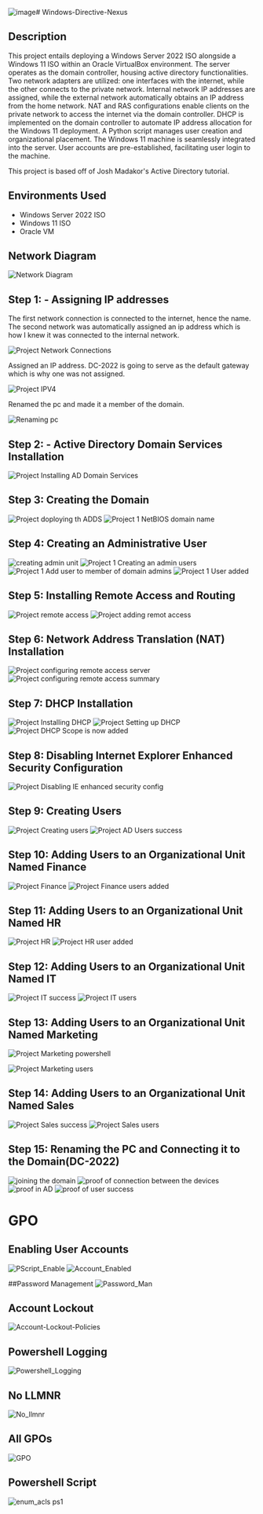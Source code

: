 ![image](https://github.com/DaisyDurand/Windows-Directive-Nexus/assets/147094227/cacf87fc-088a-4b7c-b95e-23e50712aa80)# Windows-Directive-Nexus
## Description
This project entails deploying a Windows Server 2022 ISO alongside a Windows 11 ISO within an Oracle VirtualBox environment. The server operates as the domain controller, housing active directory functionalities. Two network adapters are utilized: one interfaces with the internet, while the other connects to the private network. Internal network IP addresses are assigned, while the external network automatically obtains an IP address from the home network. NAT and RAS configurations enable clients on the private network to access the internet via the domain controller. DHCP is implemented on the domain controller to automate IP address allocation for the Windows 11 deployment. A Python script manages user creation and organizational placement. The Windows 11 machine is seamlessly integrated into the server. User accounts are pre-established, facilitating user login to the machine. 

This project is based off of Josh Madakor's Active Directory tutorial.

## Environments Used
* Windows Server 2022 ISO
* Windows 11 ISO
* Oracle VM
## Network Diagram

![Network Diagram](https://github.com/DaisyDurand/Windows-Directive-Nexus/assets/147094227/2fd47e12-0dd7-44fc-9cb1-46114696962e)

## Step 1: - Assigning IP addresses

The first network connection is connected to the internet, hence the name. The second network was automatically assigned an ip address which is how I knew it was connected to the internal network.

![Project Network Connections](https://github.com/DaisyDurand/Windows-Directive-Nexus/assets/147094227/33ccfa58-b779-4a14-8387-e3309fc3aa5e)

Assigned an IP address. DC-2022 is going to serve as the default gateway which is why one was not assigned.

![Project IPV4](https://github.com/DaisyDurand/Windows-Directive-Nexus/assets/147094227/e9313be1-09d4-41ac-a081-207f4ddc3d8a)

Renamed the pc and made it a member of the domain.

![Renaming pc](https://github.com/DaisyDurand/Windows-Directive-Nexus/assets/147094227/557da9c4-f99a-4e98-96d2-2dfd6f68545b)

## Step 2: - Active Directory Domain Services Installation

![Project Installing AD Domain Services](https://github.com/DaisyDurand/Windows-Directive-Nexus/assets/147094227/2e3a3ab6-bc39-495b-85b5-558f9c659e9d)

## Step 3: Creating the Domain
![Project doploying th ADDS](https://github.com/DaisyDurand/Windows-Directive-Nexus/assets/147094227/d92fdec5-5836-43ee-9367-3515e403c5ce)
![Project 1 NetBIOS domain name](https://github.com/DaisyDurand/Windows-Directive-Nexus/assets/147094227/7441adf8-cfe2-4099-a1cf-e4a99adc5beb)

## Step 4: Creating an Administrative User
![creating admin unit](https://github.com/DaisyDurand/Windows-Directive-Nexus/assets/147094227/9df4bd75-9671-45c9-b3e9-d57b969b5afb)
![Project 1 Creating an admin users](https://github.com/DaisyDurand/Windows-Directive-Nexus/assets/147094227/51d78813-8bfc-4de8-8236-f4502695b42a)
![Project 1 Add user to member of domain admins](https://github.com/DaisyDurand/Windows-Directive-Nexus/assets/147094227/6a311385-71f1-4d18-8c1b-ac4bab51f85d)
![Project 1 User added ](https://github.com/DaisyDurand/Windows-Directive-Nexus/assets/147094227/39cea954-f471-4118-abbb-d01f45529398)

## Step 5: Installing Remote Access and Routing
![Project remote access](https://github.com/DaisyDurand/Windows-Directive-Nexus/assets/147094227/a3ebbb13-0ac8-48c9-b978-9e0387a4c5a2)
![Project adding remot access](https://github.com/DaisyDurand/Windows-Directive-Nexus/assets/147094227/591ff34e-f816-475c-87cd-f1312f64cd91)

## Step 6: Network Address Translation (NAT) Installation
![Project configuring remote access server](https://github.com/DaisyDurand/Windows-Directive-Nexus/assets/147094227/35f7c630-3865-4b3d-ad96-4738e887732f)
![Project configuring remote access summary](https://github.com/DaisyDurand/Windows-Directive-Nexus/assets/147094227/4949a30c-e25a-4440-bb61-f300be0c35ff)

## Step 7: DHCP Installation
![Project Installing DHCP](https://github.com/DaisyDurand/Windows-Directive-Nexus/assets/147094227/fc1173ac-4e5d-4164-8b4d-a46c91477881)
![Project Setting up DHCP](https://github.com/DaisyDurand/Windows-Directive-Nexus/assets/147094227/47a46344-d0fa-4397-b7ac-2f6ba1df1838)
![Project DHCP Scope is now added](https://github.com/DaisyDurand/Windows-Directive-Nexus/assets/147094227/82d1fd7f-c94e-400e-b743-d158c8efa58d)

## Step 8: Disabling Internet Explorer Enhanced Security Configuration
![Project Disabling IE enhanced security config](https://github.com/DaisyDurand/Windows-Directive-Nexus/assets/147094227/ed300a96-810d-43ea-96e3-d5986656657a)

## Step 9: Creating Users
![Project Creating users](https://github.com/DaisyDurand/Windows-Directive-Nexus/assets/147094227/5138af55-fa6a-479b-87ab-cf1925980317)
![Project AD  Users success](https://github.com/DaisyDurand/Windows-Directive-Nexus/assets/147094227/bb5363bd-305e-418d-ac5f-3806b90c5679)

## Step 10: Adding Users to an Organizational Unit Named Finance
![Project Finance](https://github.com/DaisyDurand/Windows-Directive-Nexus/assets/147094227/c100a15a-41e6-46f9-95a7-fc99c8fcf63a)
![Project Finance users added](https://github.com/DaisyDurand/Windows-Directive-Nexus/assets/147094227/c9e9155b-95a2-4d15-acc8-db2662046d90)

## Step 11: Adding Users to an Organizational Unit Named HR
![Project HR](https://github.com/DaisyDurand/Windows-Directive-Nexus/assets/147094227/0204ace6-b0e9-4f20-8f5f-a95a6564dc5b)
![Project HR user added](https://github.com/DaisyDurand/Windows-Directive-Nexus/assets/147094227/625d4799-7913-42e1-957d-06039042d8f7)

## Step 12: Adding Users to an Organizational Unit Named IT
![Project IT success](https://github.com/DaisyDurand/Windows-Directive-Nexus/assets/147094227/3d9457a7-61e2-4bfd-9f43-9aa6ae0f5a07)
![Project IT users](https://github.com/DaisyDurand/Windows-Directive-Nexus/assets/147094227/d23e43e1-a55c-463d-9267-957c826bcc00)

## Step 13: Adding Users to an Organizational Unit Named Marketing
![Project Marketing powershell](https://github.com/DaisyDurand/Windows-Directive-Nexus/assets/147094227/034eeb20-696f-4be4-85a4-59b340847753)

![Project Marketing users](https://github.com/DaisyDurand/Windows-Directive-Nexus/assets/147094227/6264548b-bf1f-4b7a-86cc-5742263fb049)

## Step 14: Adding Users to an Organizational Unit Named Sales
![Project Sales success](https://github.com/DaisyDurand/Windows-Directive-Nexus/assets/147094227/8c226bf7-a824-4e20-bd89-c8736f3606ac)
![Project Sales users](https://github.com/DaisyDurand/Windows-Directive-Nexus/assets/147094227/f4c4f808-5dc1-4923-abda-ab5d002c3fa0)

## Step 15: Renaming the PC and Connecting it to the Domain(DC-2022)
![joining the domain](https://github.com/DaisyDurand/Windows-Directive-Nexus/assets/147094227/011cd3a6-cc68-4f19-8e15-98f74a74148c)
![proof of connection between the devices](https://github.com/DaisyDurand/Windows-Directive-Nexus/assets/147094227/f501add9-b167-45b5-b360-bc26b84e8a1f)
![proof in AD](https://github.com/DaisyDurand/Windows-Directive-Nexus/assets/147094227/bdea3fec-9506-46bf-b7ff-30a27791ad76)
![proof of user success](https://github.com/DaisyDurand/Windows-Directive-Nexus/assets/147094227/501495cc-d9bc-40a5-85f5-32d84980b58c)

# GPO

## Enabling User Accounts
![PScript_Enable](https://github.com/DaisyDurand/Windows-Directive-Nexus/assets/147094227/fdb596bd-a96b-49ab-ad46-6607806756f9)
![Account_Enabled](https://github.com/DaisyDurand/Windows-Directive-Nexus/assets/147094227/5c933df5-8b40-4242-8bc9-0bc6046a8ca3)

##Password Management
![Password_Man](https://github.com/DaisyDurand/Windows-Directive-Nexus/assets/147094227/f36860fe-5f52-411d-8969-5f93affd2fb4)

## Account Lockout
![Account-Lockout-Policies](https://github.com/DaisyDurand/Windows-Directive-Nexus/assets/147094227/afd64cba-4993-4c17-b365-225f87a798be)

## Powershell Logging
![Powershell_Logging](https://github.com/DaisyDurand/Windows-Directive-Nexus/assets/147094227/dae34d3f-d956-409f-9d18-073954554f6d)

## No LLMNR
![No_llmnr](https://github.com/DaisyDurand/Windows-Directive-Nexus/assets/147094227/c17ecab3-dff8-4d88-9360-ea9e47375f1b)

## All GPOs
![GPO](https://github.com/DaisyDurand/Windows-Directive-Nexus/assets/147094227/6a18fbb4-3de4-4ab5-8300-d7d789dafd88)

## Powershell Script
![enum_acls ps1](https://github.com/DaisyDurand/Windows-Directive-Nexus/assets/147094227/44282eeb-c0d3-444f-ac4b-431a2163f067)
